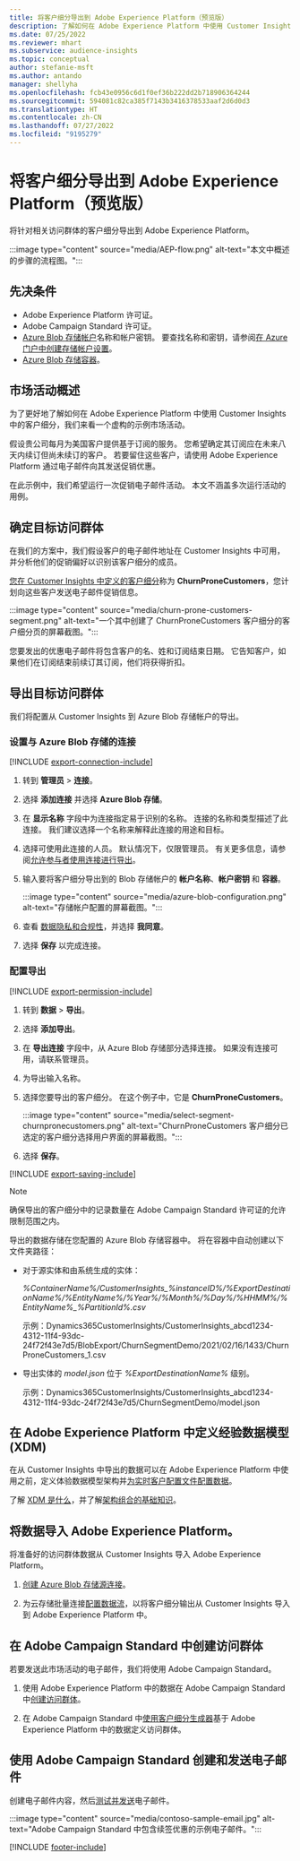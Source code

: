```yaml
---
title: 将客户细分导出到 Adobe Experience Platform（预览版）
description: 了解如何在 Adobe Experience Platform 中使用 Customer Insights 客户细分。
ms.date: 07/25/2022
ms.reviewer: mhart
ms.subservice: audience-insights
ms.topic: conceptual
author: stefanie-msft
ms.author: antando
manager: shellyha
ms.openlocfilehash: fcb43e0956c6d1f0ef36b222dd2b718906364244
ms.sourcegitcommit: 594081c82ca385f7143b3416378533aaf2d6d0d3
ms.translationtype: HT
ms.contentlocale: zh-CN
ms.lasthandoff: 07/27/2022
ms.locfileid: "9195279"
---
```

# <a name="export-segments-to-adobe-experience-platform-preview"></a>将客户细分导出到 Adobe Experience Platform（预览版）

将针对相关访问群体的客户细分导出到 Adobe Experience Platform。

:::image type="content" source="media/AEP-flow.png" alt-text="本文中概述的步骤的流程图。":::

## <a name="prerequisites"></a>先决条件

- Adobe Experience Platform 许可证。
- Adobe Campaign Standard 许可证。
- [Azure Blob 存储帐户](/azure/storage/blobs/create-data-lake-storage-account)名称和帐户密钥。 要查找名称和密钥，请参阅[在 Azure 门户中创建存储帐户设置](/azure/storage/common/storage-account-manage)。
- [Azure Blob 存储容器](/azure/storage/blobs/storage-quickstart-blobs-portal#create-a-container)。

## <a name="campaign-overview"></a>市场活动概述

为了更好地了解如何在 Adobe Experience Platform 中使用 Customer Insights 中的客户细分，我们来看一个虚构的示例市场活动。

假设贵公司每月为美国客户提供基于订阅的服务。 您希望确定其订阅应在未来八天内续订但尚未续订的客户。 若要留住这些客户，请使用 Adobe Experience Platform 通过电子邮件向其发送促销优惠。

在此示例中，我们希望运行一次促销电子邮件活动。 本文不涵盖多次运行活动的用例。

## <a name="identify-your-target-audience"></a>确定目标访问群体

在我们的方案中，我们假设客户的电子邮件地址在 Customer Insights 中可用，并分析他们的促销偏好以识别该客户细分的成员。

[您在 Customer Insights 中定义的客户细分](segments.md)称为 **ChurnProneCustomers**，您计划向这些客户发送电子邮件促销信息。

:::image type="content" source="media/churn-prone-customers-segment.png" alt-text="一个其中创建了 ChurnProneCustomers 客户细分的客户细分页的屏幕截图。":::

您要发出的优惠电子邮件将包含客户的名、姓和订阅结束日期。 它告知客户，如果他们在订阅结束前续订其订阅，他们将获得折扣。

## <a name="export-your-target-audience"></a>导出目标访问群体

我们将配置从 Customer Insights 到 Azure Blob 存储帐户的导出。

### <a name="set-up-connection-to-azure-blob-storage"></a>设置与 Azure Blob 存储的连接

[!INCLUDE [export-connection-include](includes/export-connection-admn.md)]

1. 转到 **管理员** > **连接**。

1. 选择 **添加连接** 并选择 **Azure Blob 存储**。

1. 在 **显示名称** 字段中为连接指定易于识别的名称。 连接的名称和类型描述了此连接。 我们建议选择一个名称来解释此连接的用途和目标。

1. 选择可使用此连接的人员。 默认情况下，仅限管理员。 有关更多信息，请参阅[允许参与者使用连接进行导出](connections.md#allow-contributors-to-use-a-connection-for-exports)。

1. 输入要将客户细分导出到的 Blob 存储帐户的 **帐户名称**、**帐户密钥** 和 **容器**。  

   :::image type="content" source="media/azure-blob-configuration.png" alt-text="存储帐户配置的屏幕截图。":::

1. 查看 [数据隐私和合规性](connections.md#data-privacy-and-compliance)，并选择 **我同意**。

1. 选择 **保存** 以完成连接。

### <a name="configure-an-export"></a>配置导出

[!INCLUDE [export-permission-include](includes/export-permission.md)]

1. 转到 **数据** > **导出**。

1. 选择 **添加导出**。

1. 在 **导出连接** 字段中，从 Azure Blob 存储部分选择连接。 如果没有连接可用，请联系管理员。

1. 为导出输入名称。

1. 选择您要导出的客户细分。 在这个例子中，它是 **ChurnProneCustomers**。

   :::image type="content" source="media/select-segment-churnpronecustomers.png" alt-text="ChurnProneCustomers 客户细分已选定的客户细分选择用户界面的屏幕截图。":::

1. 选择 **保存**。

[!INCLUDE [export-saving-include](includes/export-saving.md)]

> [!NOTE]
> 确保导出的客户细分中的记录数量在 Adobe Campaign Standard 许可证的允许限制范围之内。

导出的数据存储在您配置的 Azure Blob 存储容器中。 将在容器中自动创建以下文件夹路径：

- 对于源实体和由系统生成的实体： 

  *%ContainerName%/CustomerInsights_%instanceID%/%ExportDestinationName%/%EntityName%/%Year%/%Month%/%Day%/%HHMM%/%EntityName%_%PartitionId%.csv*

  示例：Dynamics365CustomerInsights/CustomerInsights_abcd1234-4312-11f4-93dc-24f72f43e7d5/BlobExport/ChurnSegmentDemo/2021/02/16/1433/ChurnProneCustomers_1.csv

- 导出实体的 *model.json* 位于 *%ExportDestinationName%* 级别。

  示例：Dynamics365CustomerInsights/CustomerInsights_abcd1234-4312-11f4-93dc-24f72f43e7d5/ChurnSegmentDemo/model.json

## <a name="define-experience-data-model-xdm-in-adobe-experience-platform"></a>在 Adobe Experience Platform 中定义经验数据模型 (XDM)

在从 Customer Insights 中导出的数据可以在 Adobe Experience Platform 中使用之前，定义体验数据模型架构并[为实时客户配置文件配置数据](https://experienceleague.adobe.com/docs/experience-platform/profile/tutorials/dataset-configuration.html#tutorials)。

了解 [XDM 是什么](https://experienceleague.adobe.com/docs/experience-platform/xdm/home.html)，并了解[架构组合的基础知识](https://experienceleague.adobe.com/docs/experience-platform/xdm/schema/composition.html#schema)。

## <a name="import-data-into-adobe-experience-platform"></a>将数据导入 Adobe Experience Platform。

将准备好的访问群体数据从 Customer Insights 导入 Adobe Experience Platform。

1. [创建 Azure Blob 存储源连接](https://experienceleague.adobe.com/docs/experience-platform/sources/ui-tutorials/create/cloud-storage/blob.html#getting-started)。

1. 为云存储批量连接[配置数据流](https://experienceleague.adobe.com/docs/experience-platform/sources/ui-tutorials/dataflow/cloud-storage.html#ui-tutorials)，以将客户细分输出从 Customer Insights 导入到 Adobe Experience Platform 中。

## <a name="create-an-audience-in-adobe-campaign-standard"></a>在 Adobe Campaign Standard 中创建访问群体

若要发送此市场活动的电子邮件，我们将使用 Adobe Campaign Standard。

1. 使用 Adobe Experience Platform 中的数据在 Adobe Campaign Standard 中[创建访问群体](https://experienceleague.adobe.com/docs/campaign-standard/using/profiles-and-audiences/get-started-profiles-and-audiences.html#permission)。

1. 在 Adobe Campaign Standard 中[使用客户细分生成器](https://experienceleague.adobe.com/docs/campaign-standard/using/integrating-with-adobe-cloud/adobe-experience-platform/audience-destinations/aep-using-segment-builder.html)基于 Adobe Experience Platform 中的数据定义访问群体。

## <a name="create-and-send-the-email-using-adobe-campaign-standard"></a>使用 Adobe Campaign Standard 创建和发送电子邮件

创建电子邮件内容，然后[测试并发送](https://experienceleague.adobe.com/docs/campaign-standard/using/testing-and-sending/get-started-sending-messages.html#preparing-and-testing-messages)电子邮件。

:::image type="content" source="media/contoso-sample-email.jpg" alt-text="Adobe Campaign Standard 中包含续签优惠的示例电子邮件。":::

[!INCLUDE [footer-include](includes/footer-banner.md)]
